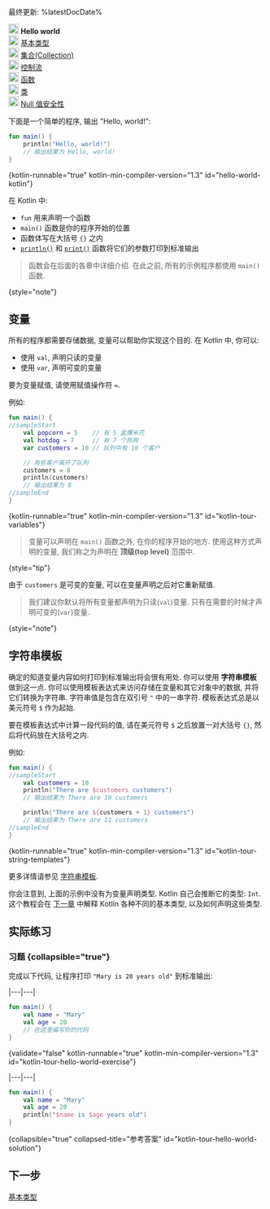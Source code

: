 [//]: # (title: Hello world)

最终更新: %latestDocDate%

<tldr>
    <p><img src="icon-1.svg" width="20" alt="第 1 步" /> <strong>Hello world</strong><br />
        <img src="icon-2-todo.svg" width="20" alt="第 2 步" /> <a href="kotlin-tour-basic-types.md">基本类型</a><br />
        <img src="icon-3-todo.svg" width="20" alt="第 3 步" /> <a href="kotlin-tour-collections.md">集合(Collection)</a><br />
        <img src="icon-4-todo.svg" width="20" alt="第 4 步" /> <a href="kotlin-tour-control-flow.md">控制流</a><br />
        <img src="icon-5-todo.svg" width="20" alt="第 5 步" /> <a href="kotlin-tour-functions.md">函数</a><br />
        <img src="icon-6-todo.svg" width="20" alt="第 6 步" /> <a href="kotlin-tour-classes.md">类</a><br />
        <img src="icon-7-todo.svg" width="20" alt="第 7 步" /> <a href="kotlin-tour-null-safety.md">Null 值安全性</a></p>
</tldr>

下面是一个简单的程序, 输出 "Hello, world!":

```kotlin
fun main() {
    println("Hello, world!")
    // 输出结果为 Hello, world!
}
```
{kotlin-runnable="true" kotlin-min-compiler-version="1.3" id="hello-world-kotlin"}

在 Kotlin 中:
* `fun` 用来声明一个函数
* `main()` 函数是你的程序开始的位置
* 函数体写在大括号 `{}` 之内
* [`println()`](https://kotlinlang.org/api/latest/jvm/stdlib/kotlin.io/println.html) 和 [`print()`](https://kotlinlang.org/api/latest/jvm/stdlib/kotlin.io/print.html) 函数将它们的参数打印到标准输出

> 函数会在后面的各章中详细介绍. 在此之前, 所有的示例程序都使用 `main()` 函数.
>
{style="note"}

## 变量

所有的程序都需要存储数据, 变量可以帮助你实现这个目的. 在 Kotlin 中, 你可以:
* 使用 `val`, 声明只读的变量
* 使用 `var`, 声明可变的变量

要为变量赋值, 请使用赋值操作符 `=`.

例如:

```kotlin
fun main() {
//sampleStart
    val popcorn = 5    // 有 5 盒爆米花
    val hotdog = 7     // 有 7 个热狗
    var customers = 10 // 队列中有 10 个客户

    // 有些客户离开了队列
    customers = 8
    println(customers)
    // 输出结果为 8
//sampleEnd
}
```
{kotlin-runnable="true" kotlin-min-compiler-version="1.3" id="kotlin-tour-variables"}

> 变量可以声明在 `main()` 函数之外, 在你的程序开始的地方.
> 使用这种方式声明的变量, 我们称之为声明在 **顶级(top level)** 范围中.
>
{style="tip"}

由于 `customers` 是可变的变量, 可以在变量声明之后对它重新赋值.

> 我们建议你默认将所有变量都声明为只读(`val`)变量.
> 只有在需要的时候才声明可变的(`var`)变量.
>
{style="note"}

## 字符串模板

确定的知道变量内容如何打印到标准输出将会很有用处. 你可以使用 **字符串模板** 做到这一点.
你可以使用模板表达式来访问存储在变量和其它对象中的数据, 并将它们转换为字符串.
字符串值是包含在双引号 `"` 中的一串字符. 模板表达式总是以美元符号 `$` 作为起始.

要在模板表达式中计算一段代码的值, 请在美元符号 `$` 之后放置一对大括号 `{}`, 然后将代码放在大括号之内.

例如:

```kotlin
fun main() {
//sampleStart
    val customers = 10
    println("There are $customers customers")
    // 输出结果为 There are 10 customers

    println("There are ${customers + 1} customers")
    // 输出结果为 There are 11 customers
//sampleEnd
}
```
{kotlin-runnable="true" kotlin-min-compiler-version="1.3" id="kotlin-tour-string-templates"}

更多详情请参见 [字符串模板](strings.md).

你会注意到, 上面的示例中没有为变量声明类型. Kotlin 自己会推断它的类型: `Int`.
这个教程会在 [下一章](kotlin-tour-basic-types.md) 中解释 Kotlin 各种不同的基本类型, 以及如何声明这些类型.

## 实际练习

### 习题 {collapsible="true"}

完成以下代码, 让程序打印 `"Mary is 20 years old"` 到标准输出:

|---|---|
```kotlin
fun main() {
    val name = "Mary"
    val age = 20
    // 在这里编写你的代码
}
```
{validate="false" kotlin-runnable="true" kotlin-min-compiler-version="1.3" id="kotlin-tour-hello-world-exercise"}

|---|---|
```kotlin
fun main() {
    val name = "Mary"
    val age = 20
    println("$name is $age years old")
}
```
{collapsible="true" collapsed-title="参考答案" id="kotlin-tour-hello-world-solution"}

## 下一步

[基本类型](kotlin-tour-basic-types.md)
